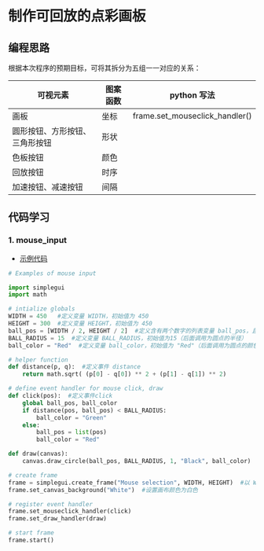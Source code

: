 #  制作可回放的点彩画板

## 编程思路

根据本次程序的预期目标，可将其拆分为五组一一对应的关系：

可视元素|图案函数|python 写法
----|----|----
画板|坐标|frame.set_mouseclick_handler()
圆形按钮、方形按钮、三角形按钮|形状
色板按钮|颜色
回放按钮|时序
加速按钮、减速按钮|间隔

## 代码学习

### 1. mouse_input

- [示例代码](http://www.codeskulptor.org/#examples-mouse_input.py)

```python
# Examples of mouse input

import simplegui
import math

# intialize globals
WIDTH = 450   #定义变量 WIDTH，初始值为 450
HEIGHT = 300  #定义变量 HEIGHT，初始值为 450
ball_pos = [WIDTH / 2, HEIGHT / 2]  #定义含有两个数字的列表变量 ball_pos，且数字分布为二分之一 WIDTH 和二分之一 HEIGHT（调用为坐标，即为画布中心）
BALL_RADIUS = 15  #定义变量 BALL_RADIUS，初始值为15（后面调用为圆点的半径）
ball_color = "Red"  #定义变量 ball_color，初始值为 "Red"（后面调用为圆点的颜色）

# helper function
def distance(p, q):  #定义事件 distance
    return math.sqrt( (p[0] - q[0]) ** 2 + (p[1] - q[1]) ** 2)

# define event handler for mouse click, draw
def click(pos):  #定义事件click
    global ball_pos, ball_color
    if distance(pos, ball_pos) < BALL_RADIUS:
        ball_color = "Green"
    else:
        ball_pos = list(pos)
        ball_color = "Red"

def draw(canvas):
    canvas.draw_circle(ball_pos, BALL_RADIUS, 1, "Black", ball_color)

# create frame
frame = simplegui.create_frame("Mouse selection", WIDTH, HEIGHT)  #以 WIDTH, HEIGHT 初始值为宽度和高度创建画框
frame.set_canvas_background("White")  #设置画布颜色为白色

# register event handler
frame.set_mouseclick_handler(click)
frame.set_draw_handler(draw)

# start frame
frame.start()
```


